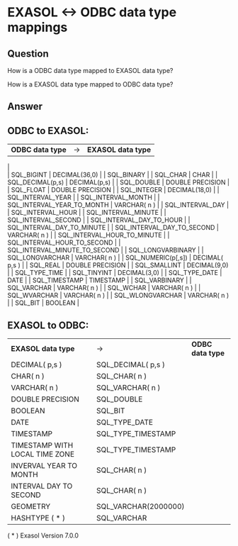 # EXASOL &lt;-&gt; ODBC data type mappings 
## Question

How is a ODBC data type mapped to EXASOL data type?

How is a EXASOL data type mapped to ODBC data type?

## Answer

## ODBC to EXASOL:



|  |  |  |
| --- | --- | --- |
| **ODBC data type** | -> | **EXASOL data type** |
|  
| SQL_BIGINT |  DECIMAL(36,0) |
| SQL_BINARY | 
| SQL_CHAR |  CHAR |
| SQL_DECIMAL(p,s) |  DECIMAL(p,s) |
| SQL_DOUBLE |  DOUBLE PRECISION |
| SQL_FLOAT |  DOUBLE PRECISION |
| SQL_INTEGER |  DECIMAL(18,0) |
| SQL_INTERVAL_YEAR | 
| SQL_INTERVAL_MONTH | 
| SQL_INTERVAL_YEAR_TO_MONTH |  VARCHAR( n ) |
| SQL_INTERVAL_DAY | 
| SQL_INTERVAL_HOUR | 
| SQL_INTERVAL_MINUTE | 
| SQL_INTERVAL_SECOND | 
| SQL_INTERVAL_DAY_TO_HOUR | 
| SQL_INTERVAL_DAY_TO_MINUTE | 
| SQL_INTERVAL_DAY_TO_SECOND |  VARCHAR( n ) |
| SQL_INTERVAL_HOUR_TO_MINUTE | 
| SQL_INTERVAL_HOUR_TO_SECOND | 
| SQL_INTERVAL_MINUTE_TO_SECOND | 
| SQL_LONGVARBINARY | 
| SQL_LONGVARCHAR |  VARCHAR( n ) |
| SQL_NUMERIC(p[,s]) |  DECIMAL( p,s ) |
| SQL_REAL |  DOUBLE PRECISION |
| SQL_SMALLINT |  DECIMAL(9,0) |
| SQL_TYPE_TIME | 
| SQL_TINYINT |  DECIMAL(3,0) |
| SQL_TYPE_DATE |  DATE |
| SQL_TIMESTAMP |  TIMESTAMP |
| SQL_VARBINARY | 
| SQL_VARCHAR |  VARCHAR( n ) |
| SQL_WCHAR |  VARCHAR( n ) |
| SQL_WVARCHAR |  VARCHAR( n ) |
| SQL_WLONGVARCHAR |  VARCHAR( n ) |
| SQL_BIT |  BOOLEAN |

## EXASOL to ODBC:



|  |  |  |
| --- | --- | --- |
| **EXASOL data type** | -> | **ODBC data type** |
| DECIMAL( p,s ) |  SQL_DECIMAL( p,s ) |
| CHAR( n ) |  SQL_CHAR( n ) |
| VARCHAR( n ) |  SQL_VARCHAR( n ) |
| DOUBLE PRECISION |  SQL_DOUBLE |
| BOOLEAN |  SQL_BIT |
| DATE |  SQL_TYPE_DATE |
| TIMESTAMP |  SQL_TYPE_TIMESTAMP |
| TIMESTAMP WITH LOCAL TIME ZONE |  SQL_TYPE_TIMESTAMP |
| INVERVAL YEAR TO MONTH |  SQL_CHAR( n ) |
| INTERVAL DAY TO SECOND |  SQL_CHAR( n ) |
| GEOMETRY |  SQL_VARCHAR(2000000) |
| HASHTYPE ( * ) |  SQL_VARCHAR |

( * ) Exasol Version 7.0.0

